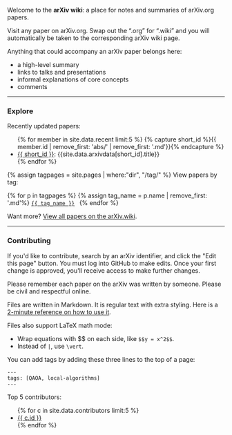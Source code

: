 Welcome to the **arXiv wiki**: a place for notes and summaries of arXiv.org papers.

Visit any paper on arXiv.org. Swap out the “.org” for “.wiki” and you will automatically be taken to the corresponding arXiv wiki page.

Anything that could accompany an arXiv paper belongs here:

* a high-level summary
* links to talks and presentations
* informal explanations of core concepts
* comments

---

### Explore

Recently updated papers:

<ul>
{% for member in site.data.recent limit:5 %}
{% capture short_id %}{{ member.id | remove_first: 'abs/' | remove_first: '.md'}}{% endcapture %}
<li><a href="/{{ member.id }}">{{ short_id }}</a>: {{site.data.arxivdata[short_id].title}}</li>
{% endfor %}
</ul>

<p>
{% assign tagpages = site.pages | where:"dir", "/tag/" %}
View papers by tag:
<div>{% for p in tagpages %}
{% assign tag_name = p.name | remove_first: '.md'%}
<code><a href="https://arxiv.wiki/tag/{{ tag_name }}"><nobr>{{ tag_name }}</nobr></a>&nbsp;</code>
{% endfor %}
</div>
</p>

Want more? [View all papers on the arXiv.wiki](https://arxiv.wiki/all).

---

### Contributing

If you'd like to contribute, search by an arXiv identifier, and click the "Edit this page" button. You must log into GitHub to make edits. Once your first change is approved, you'll receive access to make further changes.

Please remember each paper on the arXiv was written by someone. Please be civil and respectful online.

Files are written in Markdown. It is regular text with extra styling. Here is a [2-minute reference on how to use it](https://www.markdownguide.org/cheat-sheet).

Files also support LaTeX math mode:
* Wrap equations with \$\$ on each side, like `$$y = x^2$$`.
* Instead of `|`, use `\vert`.

You can add tags by adding these three lines to the top of a page:
```
---
tags: [QAOA, local-algorithms]
---
```

Top 5 contributors:
<ul>
{% for c in site.data.contributors limit:5 %}
<li><a target="_blank" href="https://github.com/{{ c.id }}">{{ c.id }}</a></li>
{% endfor %}
</ul>
